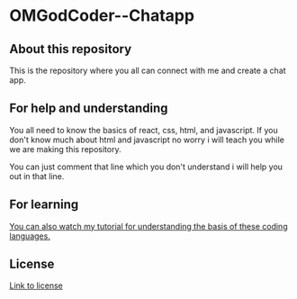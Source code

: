 # OMGodCoder--Chatapp

## About this repository
This is the repository where you all can connect with me and create a chat app.

## For help and understanding
You all need to know the basics of react, css, html, and javascript. If you don't know much about html and javascript no worry i will teach you while we are making this repository.

You can just comment that line which you don't understand i will help you out in that line.

## For learning
[You can also watch my tutorial for understanding the basis of these coding languages.](https://www.youtube.com/channel/UC0liYo_kvDqlb6RvEAS2zww)

## License
[Link to license](https://github.com/AbhigyanRanjan0505/OMGodCoder--Chatapp/blob/main/LICENSE)
